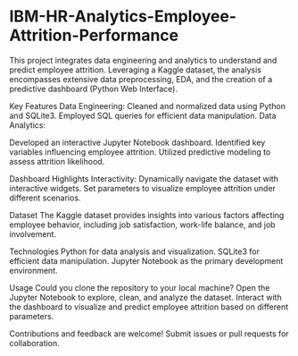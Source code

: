 # IBM-HR-Analytics-Employee-Attrition-Performance
This project integrates data engineering and analytics to understand and predict employee attrition. Leveraging a Kaggle dataset, the analysis encompasses extensive data preprocessing, EDA, and the creation of a predictive dashboard (Python Web Interface).

Key Features Data Engineering:
Cleaned and normalized data using Python and SQLite3. Employed SQL queries for efficient data manipulation. Data Analytics:

Developed an interactive Jupyter Notebook dashboard. Identified key variables influencing employee attrition. Utilized predictive modeling to assess attrition likelihood. 

Dashboard Highlights Interactivity: 
Dynamically navigate the dataset with interactive widgets. Set parameters to visualize employee attrition under different scenarios.

Dataset The Kaggle dataset provides insights into various factors affecting employee behavior, including job satisfaction, work-life balance, and job involvement.

Technologies Python for data analysis and visualization. SQLite3 for efficient data manipulation. Jupyter Notebook as the primary development environment.

Usage Could you clone the repository to your local machine? Open the Jupyter Notebook to explore, clean, and analyze the dataset. Interact with the dashboard to visualize and predict employee attrition based on different parameters.

Contributions and feedback are welcome! Submit issues or pull requests for collaboration.
